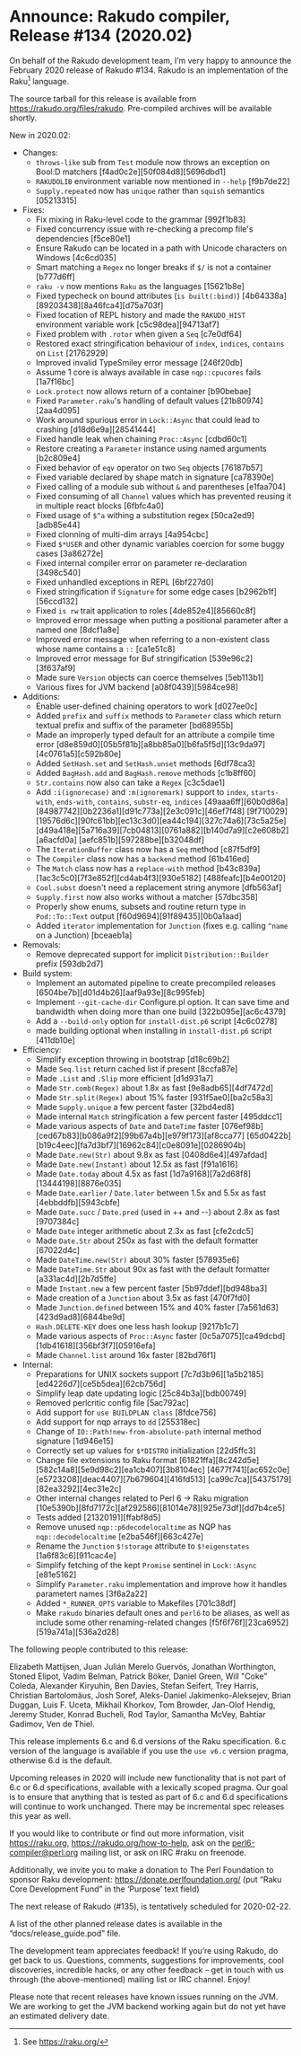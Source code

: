 # Announce: Rakudo compiler, Release #134 (2020.02)

On behalf of the Rakudo development team, I’m very happy to announce the
February 2020 release of Rakudo #134. Rakudo is an implementation of
the Raku[^1] language.

The source tarball for this release is available from
<https://rakudo.org/files/rakudo>.
Pre-compiled archives will be available shortly.

New in 2020.02:
  + Changes:
    + `throws-like` sub from `Test` module now throws an exception on
      Bool:D matchers [f4ad0c2e][50f084d8][5696dbd1]
    + `RAKUDOLIB` environment variable now mentioned in `--help` [f9b7de22]
    + `Supply.repeated` now has `unique` rather than `squish` semantics [05213315]
  + Fixes:
    + Fix mixing in Raku-level code to the grammar [992f1b83]
    + Fixed concurrency issue with re-checking a precomp file's dependencies [f5ce80e1]
    + Ensure Rakudo can be located in a path with Unicode characters on Windows [4c6cd035]
    + Smart matching a `Regex` no longer breaks if `$/` is not a container [b777d6ff]
    + `raku -v` now mentions `Raku` as the languages [15621b8e]
    + Fixed typecheck on bound attributes (`is built(:bind)`)
      [4b64338a][89203438][8a46fca4][d75a703f]
    + Fixed location of REPL history and made the `RAKUDO_HIST`
      environment variable work [c5c98dea][94713af7]
    + Fixed problem with `.rotor` when given a `Seq` [c7e0df64]
    + Restored exact stringification behaviour of `index`, `indices`, `contains` on `List` [21762929]
    + Improved invalid TypeSmiley error message [246f20db]
    + Assume 1 core is always available in case `nqp::cpucores` fails [1a7f16bc]
    + `Lock.protect` now allows return of a container [b90bebae]
    + Fixed `Parameter.raku`'s handling of default values [21b80974][2aa4d095]
    + Work around spurious error in `Lock::Async` that
      could lead to crashing [d18d6e9a][28541444]
    + Fixed handle leak when chaining `Proc::Async` [cdbd60c1]
    + Restore creating a `Parameter` instance using named arguments [b2c809e4]
    + Fixed behavior of `eqv` operator on two `Seq` objects [76187b57]
    + Fixed variable declared by shape match in signature [ca78390e]
    + Fixed calling of a module sub without `&` and parentheses [e1faa704]
    + Fixed consuming of all `Channel` values which has prevented
      reusing it in multiple react blocks [6fbfc4a0]
    + Fixed usage of `$^a` withing a substitution regex [50ca2ed9][adb85e44]
    + Fixed clonning of multi-dim arrays [4a954cbc]
    + Fixed `$*USER` and other dynamic variables coercion for some buggy cases [3a86272e]
    + Fixed internal compiler error on parameter re-declaration [3498c540]
    + Fixed unhandled exceptions in REPL [6bf227d0]
    + Fixed stringification if `Signature` for some edge cases [b2962b1f][56ccd132]
    + Fixed `is rw` trait application to roles [4de852e4][85660c8f]
    + Improved error message when putting a positional parameter after a named one [8dcf1a8e]
    + Improved error message when referring to a non-existent class whose name contains a `::` [ca1e51c8]
    + Improved error message for Buf stringification [539e96c2][3f637af9]
    + Made sure `Version` objects can coerce themselves [5eb113b1]
    + Various fixes for JVM backend [a08f0439][5984ce98]
  + Additions:
    + Enable user-defined chaining operators to work [d027ee0c]
    + Added `prefix` and `suffix` methods to `Parameter` class which return
      textual prefix and suffix of the parameter [bd68955b]
    + Made an improperly typed default for an attribute a compile time error
      [d8e859d0][05b5f81b][a8bb85a0][b6fa5f5d][13c9da97][4c0761a5][c592b80e]
    + Added `SetHash.set` and `SetHash.unset` methods [6df78ca3]
    + Added `BagHash.add` and `BagHash.remove` methods [c1b8ff60]
    + `Str.contains` now also can take a `Regex` [c3c5dae1]
    + Add `:i(ignorecase)` and `:m(ignoremark)` support to
      `index`, `starts-with`, `ends-with`, `contains`, `substr-eq`, `indices`
      [49aaa6ff][60b0d86a][84987742][0b2236a1][d91c773a][2e3c091c][46ef7f48]
      [9f710029][19576d6c][90fc61bb][ec13c3d0][ea44c194][327c74a6][73c5a25e]
      [d49a418e][5a716a39][7cb04813][0761a882][b140d7a9][c2e608b2][a6acfd0a]
      [aefc851b][597288be][b32048df]
    + The `IterationBuffer` class now has a `Seq` method [c87f5df9]
    + The `Compiler` class now has a `backend` method [61b416ed]
    + The `Match` class now has a `replace-with` method
      [b43c839a][1ac3c5c0][7f3e852f][cd4ab4f3][930e5182]
      [488feafc][b4e00120]
    + `Cool.subst` doesn't need a replacement string anymore [dfb563af]
    + `Supply.first` now also works without a matcher [57dbc358]
    + Properly show enums, subsets and routine return type in `Pod::To::Text` output
      [f60d9694][91f89435][0b0a1aad]
    + Added `iterator` implementation for `Junction` (fixes e.g. calling `^name` on a Junction) [bceaeb1a]
  + Removals:
    + Remove deprecated support for implicit `Distribution::Builder` prefix [593db2d7]
  + Build system:
    + Implement an automated pipeline to create precompiled releases
      [6504be7b][d01d4b26][aaf9a93e][8c995feb]
    + Implement `--git-cache-dir` Configure.pl option.
      It can save time and bandwidth when doing more than one build [322b095e][ac6c4379]
    + Add a `--build-only` option for `install-dist.p6` script [4c6c0278]
    + made building optional when installing in `install-dist.p6` script [411db10e]
  + Efficiency:
    + Simplify exception throwing in bootstrap [d18c69b2]
    + Made `Seq.list` return cached list if present [8ccfa87e]
    + Made `.List` and `.Slip` more efficient [d1d931a7]
    + Made `Str.comb(Regex)` about 1.8x as fast [9e8adb65][4df7472d]
    + Made `Str.split(Regex)` about 15% faster [931f5ae0][ba2c58a3]
    + Made `Supply.unique` a few percent faster [32bd4ed8]
    + Made internal `Match` stringification a few percent faster [495ddcc1]
    + Made various aspects of `Date` and `DateTime` faster
      [076ef98b][ced67b83][b086a9f2][99b67a4b][e979f173][af8cca77]
      [65d0422b][b19c4eec][fa7d3bf7][16962c84][c0e8091e][0286904b]
    + Made `Date.new(Str)` about 9.8x as fast [0408d6e4][497afdad]
    + Made `Date.new(Instant)` about 12.5x as fast [f91a1616]
    + Made `Date.today` about 4.5x as fast [1d7a9168][7a2d68f8][13444198][8876e035]
    + Made `Date.earlier` / `Date.later` between 1.5x and 5.5x as fast [4ebbddfb][5943cbfe]
    + Made `Date.succ` / `Date.pred` (used in ++ and --) about 2.8x as fast [9707384c]
    + Made `Date` integer arithmetic about 2.3x as fast [cfe2cdc5]
    + Made `Date.Str` about 250x as fast with the default formatter [67022d4c]
    + Made `DateTime.new(Str)` about 30% faster [578935e6]
    + Made `DateTime.Str` about 90x as fast with the default formatter [a331ac4d][2b7d5ffe]
    + Made `Instant.new` a few percent faster [5b97ddef][bd948ba3]
    + Made creation of a `Junction` about 3.5x as fast [470f7fd0]
    + Made `Junction.defined` between 15% and 40% faster [7a561d63][423d9ad8][6844be9d]
    + `Hash.DELETE-KEY` does one less hash lookup [9217b1c7]
    + Made various aspects of `Proc::Async` faster [0c5a7075][ca49dcbd][1db41618][356bf3f7][05916efa]
    + Made `Channel.list` around 16x faster [82bd76f1]
  + Internal:
    + Preparations for UNIX sockets support [7c7d3b96][1a5b2185][ed4226d7][ce5b5dea][62cb756d]
    + Simplify leap date updating logic [25c84b3a][bdb00749]
    + Removed perlcritic config file [5ac792ac]
    + Add support for `use BUILDPLAN class` [8fdce756]
    + Add support for nqp arrays to `dd` [255318ec]
    + Change of `IO::Path!new-from-absolute-path` internal method signature [1d946e15]
    + Correctly set up values for `$*DISTRO` initialization [22d5ffc3]
    + Change file extensions to Raku format
      [61821ffa][8c242d5e][582c14a8][5e9d98c2][ea1cb407][3b8104ec]
      [4677f741][ac652c0e][e5723208][deac4407][7b679604][416fd513]
      [ca99c7ca][54375179][82ea3292][4ec31e2c]
    + Other internal changes related to Perl 6 -> Raku migration
      [10e5390b][8fd7172c][af292586][81014e78][925e73df][dd7b4ce5]
    + Tests added [21320191][ffabf8d5]
    + Remove unused `nqp::p6decodelocaltime` as NQP has `nqp::decodelocaltime` [e2ba546f][663c427e]
    + Rename the `Junction` `$!storage` attribute to `$!eigenstates` [1a6f83c6][911cac4e]
    + Simplify fetching of the kept `Promise` sentinel in `Lock::Async` [e81e5162]
    + Simplify `Parameter.raku` implementation and improve how it handles parametert names [3f6a2a22]
    + Added `*_RUNNER_OPTS` variable to Makefiles [701c38df]
    + Make `rakudo` binaries default ones and `perl6` to be aliases,
      as well as include some other renaming-related changes
      [f5f6f76f][23ca6952][519a741a][536a2d28]

The following people contributed to this release:

Elizabeth Mattijsen, Juan Julián Merelo Guervós, Jonathan Worthington,
Stoned Elipot, Vadim Belman, Patrick Böker, Daniel Green, Will "Coke"
Coleda, Alexander Kiryuhin, Ben Davies, Stefan Seifert, Trey Harris,
Christian Bartolomäus, Josh Soref, Aleks-Daniel Jakimenko-Aleksejev,
Brian Duggan, Luis F. Uceta, Mikhail Khorkov, Tom Browder, Jan-Olof Hendig,
Jeremy Studer, Konrad Bucheli, Rod Taylor, Samantha McVey, Bahtiar Gadimov,
Ven de Thiel.

This release implements 6.c and 6.d versions of the Raku specification.
6.c version of the language is available if you use the `use v6.c`
version pragma, otherwise 6.d is the default.

Upcoming releases in 2020 will include new functionality that is not
part of 6.c or 6.d specifications, available with a lexically scoped
pragma. Our goal is to ensure that anything that is tested as part of
6.c and 6.d specifications will continue to work unchanged. There may
be incremental spec releases this year as well.

If you would like to contribute or find out more information, visit
<https://raku.org>, <https://rakudo.org/how-to-help>, ask on the
<perl6-compiler@perl.org> mailing list, or ask on IRC #raku on freenode.

Additionally, we invite you to make a donation to The Perl Foundation
to sponsor Raku development: <https://donate.perlfoundation.org/>
(put “Raku Core Development Fund” in the ‘Purpose’ text field)

The next release of Rakudo (#135), is tentatively scheduled for 2020-02-22.

A list of the other planned release dates is available in the
“docs/release_guide.pod” file.

The development team appreciates feedback! If you’re using Rakudo, do
get back to us. Questions, comments, suggestions for improvements, cool
discoveries, incredible hacks, or any other feedback – get in touch with
us through (the above-mentioned) mailing list or IRC channel. Enjoy!

Please note that recent releases have known issues running on the JVM.
We are working to get the JVM backend working again but do not yet have
an estimated delivery date.

[^1]: See <https://raku.org/>
